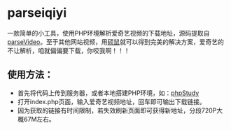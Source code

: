 # parseiqiyi
一款简单的小工具，使用PHP环境解析爱奇艺视频的下载地址，源码提取自 [parseVideo](https://github.com/keygle/parseVideo)。至于其他网站视频，用[硕鼠](http://www.flvcd.com/)就可以得到完美的解决方案，爱奇艺的不让解析，咱就偏偏要下载，你咬我啊！！！

## 使用方法：
* 首先将代码上传到服务器，或者本地搭建PHP环境，如：[phpStudy](http://www.phpstudy.net/)
* 打开index.php页面，输入爱奇艺视频地址，回车即可输出下载链接。
* 因为获取的链接有时间限制，若失效刷新页面即可获得新地址，分段720P大概67M左右。
